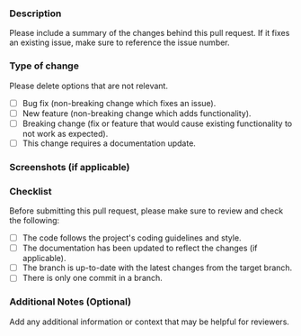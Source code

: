 ### Description

Please include a summary of the changes behind this pull request. If it fixes an existing issue, make sure to reference the issue number.

### Type of change

Please delete options that are not relevant.

- [ ] Bug fix (non-breaking change which fixes an issue).
- [ ] New feature (non-breaking change which adds functionality).
- [ ] Breaking change (fix or feature that would cause existing functionality to not work as expected).
- [ ] This change requires a documentation update.

### Screenshots (if applicable)

### Checklist

Before submitting this pull request, please make sure to review and check the following:

- [ ] The code follows the project's coding guidelines and style.
- [ ] The documentation has been updated to reflect the changes (if applicable).
- [ ] The branch is up-to-date with the latest changes from the target branch.
- [ ] There is only one commit in a branch.

### Additional Notes (Optional)

Add any additional information or context that may be helpful for reviewers.